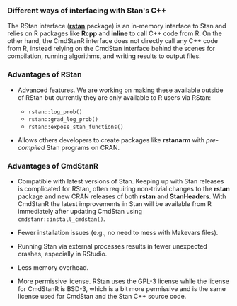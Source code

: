### Different ways of interfacing with Stan's C++

The RStan interface ([**rstan**](https://mc-stan.org/rstan) package) is an
in-memory interface to Stan and relies on R packages like **Rcpp** and
**inline** to call C++ code from R. On the other hand, the CmdStanR interface
does not directly call any C++ code from R, instead relying on the CmdStan
interface behind the scenes for compilation, running algorithms, and writing
results to output files.

### Advantages of RStan

* Advanced features. We are working on making these available outside of RStan
but currently they are only available to R users via RStan:
  - `rstan::log_prob()`
  - `rstan::grad_log_prob()`
  - `rstan::expose_stan_functions()`
  
* Allows others developers to create packages like **rstanarm** with
_pre-compiled_ Stan programs on CRAN.

### Advantages of CmdStanR

* Compatible with latest versions of Stan. Keeping up with Stan releases is
complicated for RStan, often requiring non-trivial changes to the **rstan**
package and new CRAN releases of both **rstan** and **StanHeaders**. With
CmdStanR the latest improvements in Stan will be available from R immediately
after updating CmdStan using `cmdstanr::install_cmdstan()`.

* Fewer installation issues (e.g., no need to mess with Makevars files). 

* Running Stan via external processes results in fewer unexpected crashes,
especially in RStudio.

* Less memory overhead. 

* More permissive license. RStan uses the GPL-3 license while the license for
CmdStanR is BSD-3, which is a bit more permissive and is the same license used
for CmdStan and the Stan C++ source code.
